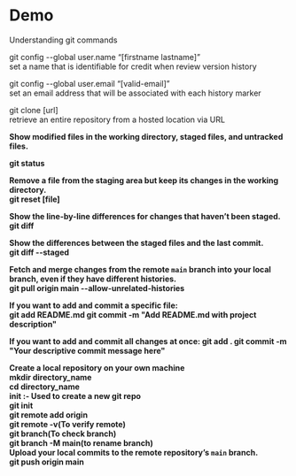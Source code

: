 # Demo
Understanding git commands
<br>

git config --global user.name “[firstname lastname]”<br>
set a name that is identifiable for credit when review version history<br>

git config --global user.email “[valid-email]”<br>
set an email address that will be associated with each history marker<br>

git clone [url]<br>
retrieve an entire repository from a hosted location via URL<br>

<p><strong>Show modified files in the working directory, staged files, and untracked files.</p>
git status<br>

Remove a file from the staging area but keep its changes in the working directory.<br>
git reset [file]<br>

Show the line-by-line differences for changes that haven’t been staged.<br>
git diff<br>

Show the differences between the staged files and the last commit.<br>
git diff --staged<br>

Fetch and merge changes from the remote `main` branch into your local branch, even if they have different histories.<br>
git pull origin main --allow-unrelated-histories<br>

If you want to add and commit a specific file:<br>
git add README.md
git commit -m "Add README.md with project description"

If you want to add and commit all changes at once:
git add .
git commit -m "Your descriptive commit message here"


Create a local repository on your own machine<br>
mkdir directory_name<br>
cd directory_name<br>
init :- Used to create a new git repo<br>
git init<br>
git remote add origin <link to new repo><br>
git remote -v(To verify remote)<br>
git branch(To check branch)<br>
git branch -M main(to rename branch)<br>
Upload your local commits to the remote repository’s `main` branch.<br>
git push origin main
